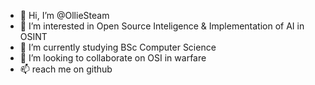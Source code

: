 - 👋 Hi, I’m @OllieSteam
- 👀 I’m interested in Open Source Inteligence & Implementation of AI in OSINT
- 🌱 I’m currently studying BSc Computer Science 
- 💞️ I’m looking to collaborate on OSI in warfare
- 📫 reach me on github

<!---
OllieSteam/OllieSteam is a ✨ special ✨ repository because its `README.md` (this file) appears on your GitHub profile.
You can click the Preview link to take a look at your changes.
--->

